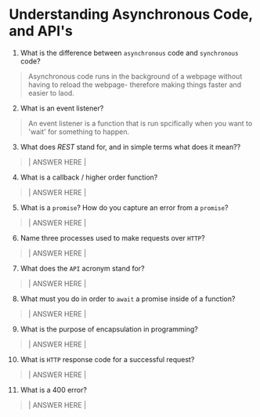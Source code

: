 # Understanding Asynchronous Code, and API's
01. What is the difference between `asynchronous` code and `synchronous` code?

  > Asynchronous code runs in the background of a webpage without having to reload the webpage- therefore making things faster and easier to laod. 

02. What is an event listener?

  > An event listener is a function that is run spcifically when you want to 'wait' for something to happen.

03. What does *REST* stand for, and in simple terms what does it mean??

  > | ANSWER HERE |

04. What is a callback / higher order function?

  > | ANSWER HERE |

05. What is a `promise`? How do you capture an error from a `promise`?

  > | ANSWER HERE |

06. Name three processes used to make requests over `HTTP`?
                                                     
  > | ANSWER HERE |

07. What does the `API` acronym stand for?

  > | ANSWER HERE |

08. What must you do in order to `await` a promise inside of a function?
                                                                                                        
  > | ANSWER HERE |

09. What is the purpose of encapsulation in programming?

  > | ANSWER HERE |

10. What is `HTTP` response code for a successful request?

  > | ANSWER HERE |

11. What is a 400 error?

  > | ANSWER HERE |
